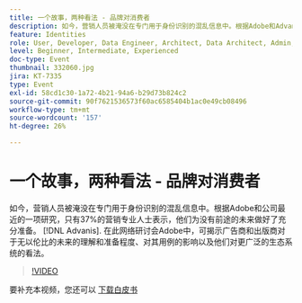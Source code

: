 ```yaml
---
title: 一个故事，两种看法 - 品牌对消费者
description: 如今，营销人员被淹没在专门用于身份识别的混乱信息中。根据Adobe和Advanis的最新研究，只有37%的营销专业人士表示，他们为无敌的未来做好了充分准备。 在此网络研讨会Adobe中，可揭示广告商和出版商对于无以伦比的未来的理解和准备程度、对其用例的影响以及他们对更广泛的生态系统的看法。
feature: Identities
role: User, Developer, Data Engineer, Architect, Data Architect, Admin, Leader
level: Beginner, Intermediate, Experienced
doc-type: Event
thumbnail: 332060.jpg
jira: KT-7335
type: Event
exl-id: 58cd1c30-1a72-4b21-94a6-b29d73b824c2
source-git-commit: 90f7621536573f60ac6585404b1ac0e49cb08496
workflow-type: tm+mt
source-wordcount: '157'
ht-degree: 26%

---
```


# 一个故事，两种看法 - 品牌对消费者

如今，营销人员被淹没在专门用于身份识别的混乱信息中。根据Adobe和公司最近的一项研究，只有37%的营销专业人士表示，他们为没有前途的未来做好了充分准备。 [!DNL Advanis]. 在此网络研讨会Adobe中，可揭示广告商和出版商对于无以伦比的未来的理解和准备程度、对其用例的影响以及他们对更广泛的生态系统的看法。

>[!VIDEO](https://video.tv.adobe.com/v/332060/?quality=12&learn=on)

要补充本视频，您还可以 [下载白皮书](assets/whitepaper-a-tale-of-two-perceptions.pdf)
